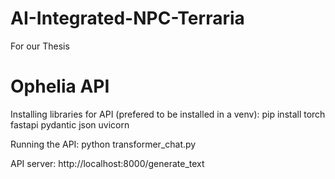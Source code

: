 # AI-Integrated-NPC-Terraria
For our Thesis

# Ophelia API
Installing libraries for API (prefered to be installed in a venv):
pip install torch fastapi pydantic json uvicorn

Running the API:
python transformer_chat.py

API server:
http://localhost:8000/generate_text
